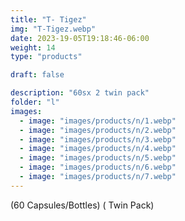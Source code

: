 ```yaml
---
title: "T- Tigez"
img: "T-Tigez.webp"
date: 2023-19-05T19:18:46-06:00
weight: 14
type: "products"

draft: false

description: "60sx 2 twin pack"
folder: "l"
images:
  - image: "images/products/n/1.webp"
  - image: "images/products/n/2.webp"
  - image: "images/products/n/3.webp"
  - image: "images/products/n/4.webp"
  - image: "images/products/n/5.webp"
  - image: "images/products/n/6.webp"
  - image: "images/products/n/7.webp"
---
```


(60 Capsules/Bottles) ( Twin Pack)
